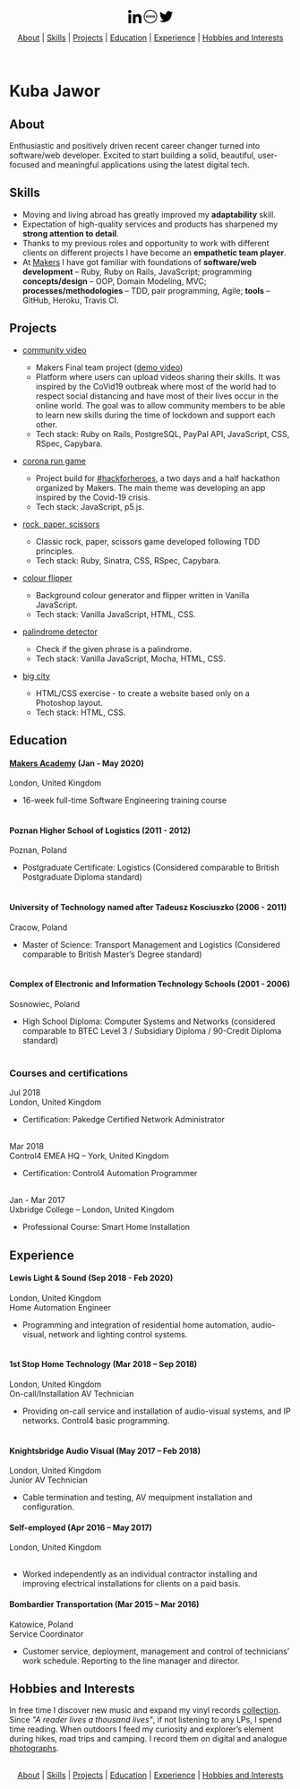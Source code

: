 <p align="center">
<a href="https://linkedin.com/in/kubajawor" target="_blank" rel="norefferer"><img src="https://github.com/plkujaw/plkujaw/blob/master/linkedin-icon.png" alt="linkedin" width="24px"></a> <a href="https://kubajawor.dev" target="_blank" rel="norefferer"><img src="https://github.com/plkujaw/plkujaw/blob/master/www-icon.png" alt="www" width="24px"></a> <a href="https://twitter.com/plkujaw" target="_blank" rel="norefferer"><img src="https://github.com/plkujaw/plkujaw/blob/master/tw-icon.png" alt="twitter" width="24px"></a>
</p>
<p align="center">
<a href="#about">About</a> |
<a href="#skills">Skills</a> |
<a href="#projects">Projects</a> |
<a href="#education">Education</a> |
<a href="#experience">Experience</a> |
<a href="#hobbies-and-interests">Hobbies and Interests</a>

</p>
</br>

# Kuba Jawor

## About

Enthusiastic and positively driven recent career changer turned into software/web developer.
Excited to start building a solid, beautiful, user-focused and meaningful applications using the latest digital tech.

## Skills

-   Moving and living abroad has greatly improved my **adaptability** skill.
-   Expectation of high-quality services and products has sharpened my **strong attention to detail**.
-   Thanks to my previous roles and opportunity to work with different clients on different projects I have become an **empathetic team player**.
-   At [Makers](https://makers.tech) I have got familiar with foundations of **software/web development** – Ruby, Ruby on Rails, JavaScript; programming **concepts/design** – OOP, Domain Modeling, MVC; **processes/methodologies** – TDD, pair programming, Agile; **tools** – GitHub, Heroku, Travis CI.

## Projects

-   [community video](https://github.com/plkujaw/co-vid20-20)

    -   Makers Final team project ([demo video](https://youtu.be/xNpah5xL_l0?t=2597))
    -   Platform where users can upload videos sharing their skills. It was inspired by the CoVid19 outbreak where most of the world had to respect social distancing and have most of their lives occur in the online world. The goal was to allow community members to be able to learn new skills during the time of lockdown and support each other.
    -   Tech stack: Ruby on Rails, PostgreSQL, PayPal API, JavaScript, CSS, RSpec, Capybara.

-   [corona run game](https://github.com/plkujaw/hfh_corona_game)

    -   Project build for [#hackforheroes](https://twitter.com/hashtag/hackforheroes), a two days and a half hackathon organized by Makers. The main theme was developing an app inspired by the Covid-19 crisis.
    -   Tech stack: JavaScript, p5.js.

-   [rock, paper, scissors](https://github.com/plkujaw/rps-challenge)

    -   Classic rock, paper, scissors game developed following TDD principles.
    -   Tech stack: Ruby, Sinatra, CSS, RSpec, Capybara.

-   [colour flipper](https://github.com/plkujaw/js-colour-flipper)

    -   Background colour generator and flipper written in Vanilla JavaScript.
    -   Tech stack: Vanilla JavaScript, HTML, CSS.

-   [palindrome detector](https://github.com/plkujaw/js-palindrome-detector)
    -   Check if the given phrase is a palindrome.
    -   Tech stack: Vanilla JavaScript, Mocha, HTML, CSS.
    
    
-   [big city](https://github.com/plkujaw/bigcity)
    -   HTML/CSS exercise - to create a website based only on a Photoshop layout.
    -   Tech stack: HTML, CSS.
   

## Education

#### [Makers Academy](https://makers.tech) (Jan - May 2020)</br>

London, United Kingdom

-   16-week full-time Software Engineering training course</br></br>

#### Poznan Higher School of Logistics (2011 - 2012)</br>

Poznan, Poland

-   Postgraduate Certificate: Logistics
    (Considered comparable to British Postgraduate Diploma standard)</br></br>

#### University of Technology named after Tadeusz Kosciuszko (2006 - 2011)</br>

Cracow, Poland

-   Master of Science: Transport Management and Logistics
    (Considered comparable to British Master’s Degree standard)</br></br>

#### Complex of Electronic and Information Technology Schools (2001 - 2006)</br>

Sosnowiec, Poland

-   High School Diploma: Computer Systems and Networks
    (considered comparable to BTEC Level 3 / Subsidiary Diploma / 90-Credit Diploma standard)</br></br>

### Courses and certifications

Jul 2018</br>
London, United Kingdom

-   Certification: Pakedge Certified Network Administrator</br></br>

Mar 2018</br>
Control4 EMEA HQ – York, United Kingdom

-   Certification: Control4 Automation Programmer</br></br>

Jan - Mar 2017</br>
Uxbridge College – London, United Kingdom

-   Professional Course: Smart Home Installation

## Experience

#### Lewis Light & Sound (Sep 2018 - Feb 2020)</br>

London, United Kingdom</br>
Home Automation Engineer

-   Programming and integration of residential home automation, audio-visual, network and lighting control systems.</br></br>

#### 1st Stop Home Technology (Mar 2018 – Sep 2018)</br>

London, United Kingdom</br>
On-call/Installation AV Technician

-   Providing on-call service and installation of audio-visual systems, and IP networks. Control4 basic programming.</br></br>

#### Knightsbridge Audio Visual (May 2017 – Feb 2018)</br>

London, United Kingdom</br>
Junior AV Technician

-  Cable termination and testing, AV mequipment installation and configuration.

#### Self-employed (Apr 2016 – May 2017)</br>

London, United Kingdom</br></br>

-   Worked independently as an individual contractor installing and improving electrical installations for clients on a paid basis.

#### Bombardier Transportation (Mar 2015 – Mar 2016)</br>

Katowice, Poland</br>
Service Coordinator

-   Customer service, deployment, management and control of technicians’ work schedule. Reporting to the line manager and director.

## Hobbies and Interests

In free time I discover new music and expand my vinyl records [collection](https://www.discogs.com/user/plkujaw/collection).
Since <em>"A reader lives a thousand lives"</em>, if not listening to any LPs, I spend time reading.
When outdoors I feed my curiosity and explorer’s element during hikes, road trips and camping. I record them on digital and analogue [photographs](https://www.hireacamera.com/en-gb/blog/case-studies/customer-case-study-visiting-the-four-corners-of-the-uk-with-the-fujifilm-xe2-xf18-135mm/).
</br>
</br>

<p align="center">
<a href="#about">About</a> |
<a href="#skills">Skills</a> |
<a href="#projects">Projects</a> |
<a href="#education">Education</a> |
<a href="#experience">Experience</a> |
<a href="#hobbies-and-interests">Hobbies and Interests</a>
</p>
